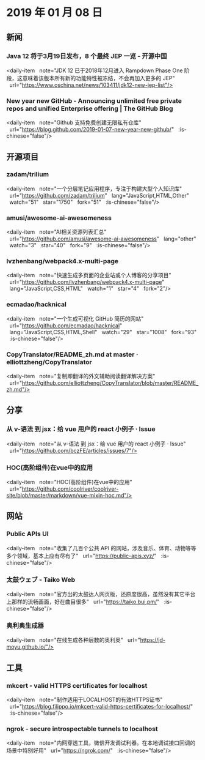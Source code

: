 # 2019 年 01 月 08 日

## 新闻

### Java 12 将于3月19日发布，8 个最终 JEP 一览 - 开源中国

<daily-item
  note="JDK 12 已于2018年12月进入 Rampdown Phase One 阶段，这意味着该版本所有新的功能特性被冻结，不会再加入更多的 JEP"
  url="https://www.oschina.net/news/103411/jdk12-new-jep-list"/>

### New year new GitHub - Announcing unlimited free private repos and unified Enterprise offering | The GitHub Blog

<daily-item
  note="Github 支持免费创建无限私有仓库"
  url="https://blog.github.com/2019-01-07-new-year-new-github/"
  :is-chinese="false"/>

## 开源项目

### zadam/trilium

<daily-item
  note="一个分层笔记应用程序，专注于构建大型个人知识库"
  url="https://github.com/zadam/trilium"
  lang="JavaScript,HTML,Other"
  watch="51"
  star="1750"
  fork="51"
  :is-chinese="false"/>

### amusi/awesome-ai-awesomeness

<daily-item
  note="AI相关资源列表汇总"
  url="https://github.com/amusi/awesome-ai-awesomeness"
  lang="other"
  watch="3"
  star="40"
  fork="9"
  :is-chinese="false"/>

### lvzhenbang/webpack4.x-multi-page

<daily-item
  note="快速生成多页面的企业站或个人博客的分享项目"
  url="https://github.com/lvzhenbang/webpack4.x-multi-page"
  lang="JavaScript,CSS,HTML"
  watch="1"
  star="4"
  fork="2"/>

### ecmadao/hacknical

<daily-item
  note="一个生成可视化 GitHub 简历的网站"
  url="https://github.com/ecmadao/hacknical"
  lang="JavaScript,CSS,HTML,Shell"
  watch="29"
  star="1008"
  fork="93"
  :is-chinese="false"/>

### CopyTranslator/README_zh.md at master · elliottzheng/CopyTranslator

<daily-item
  note="复制即翻译的外文辅助阅读翻译解决方案"
  url="https://github.com/elliottzheng/CopyTranslator/blob/master/README_zh.md"/>

## 分享

### 从 v-语法 到 jsx：给 vue 用户的 react 小例子 · Issue

<daily-item
  note="从 v-语法 到 jsx：给 vue 用户的 react 小例子 · Issue"
  url="https://github.com/bczFE/articles/issues/7"/>

### HOC(高阶组件)在vue中的应用

<daily-item
  note="HOC(高阶组件)在vue中的应用"
  url="https://github.com/coolriver/coolriver-site/blob/master/markdown/vue-mixin-hoc.md"/>

## 网站

### Public APIs UI

<daily-item
  note="收集了几百个公共 API 的网站，涉及音乐、体育、动物等等多个领域，基本上应有尽有了"
  url="https://public-apis.xyz/"
  :is-chinese="false"/>

### 太鼓ウェブ - Taiko Web

<daily-item
  note="官方出的太鼓达人网页版，还原度很高，虽然没有其它平台上那样的流畅画面，好在曲目很多"
  url="https://taiko.bui.pm/"
  :is-chinese="false"/>

### 奥利奥生成器

<daily-item
  note="在线生成各种层数的奥利奥"
  url="https://jd-moyu.github.io/"/>

## 工具

### mkcert - valid HTTPS certificates for localhost

<daily-item
  note="制作适用于LOCALHOST的有效HTTPS证书"
  url="https://blog.filippo.io/mkcert-valid-https-certificates-for-localhost/"
  :is-chinese="false"/>

### ngrok - secure introspectable tunnels to localhost

<daily-item
  note="内网穿透工具，微信开发调试利器。在本地调试接口回调的场景中特别好用"
  url="https://ngrok.com/"
  :is-chinese="false"/>